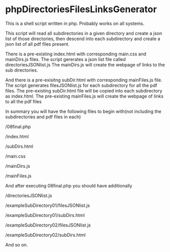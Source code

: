 # phpDirectoriesFilesLinksGenerator

This is a shell script written in php. Probably works on all systems.

This script will read all subdirectories in a given directory and create a json list of those directories, 
then descend into each subdirectory and create a json list of all pdf files present.

There is a pre-existing index.html with corresponding main.css and mainDirs.js files. 
The script gererates a json list file called directoriesJSONlist.js
The mainDirs.js will create the webpage of links to the sub directories.

And there is a pre-exisitng subDir.html with corresponding mainFiles.js file.
The script generates filesJSONlist.js for each subdirectory for all the pdf files.
The pre-existing subDir.html file will be copied into each subdirectory as index.html.
The pre-existing mainFiles.js will create the webpage of links to all the pdf files

In summary you will have the following files to begin with(not including the subdirectories and pdf files in each)

/08final.php

/index.html

/subDirs.html

/main.css

/mainDirs.js

/mainFiles.js

And after executing 08final.php you should have additionally

/directoriesJSONlist.js

/exampleSubDirectory01/filesJSONlist.js

/exampleSubDirectory01/subDirs.html

/exampleSubDirectory02/filesJSONlist.js

/exampleSubDirectory02/subDirs.html

And so on.
